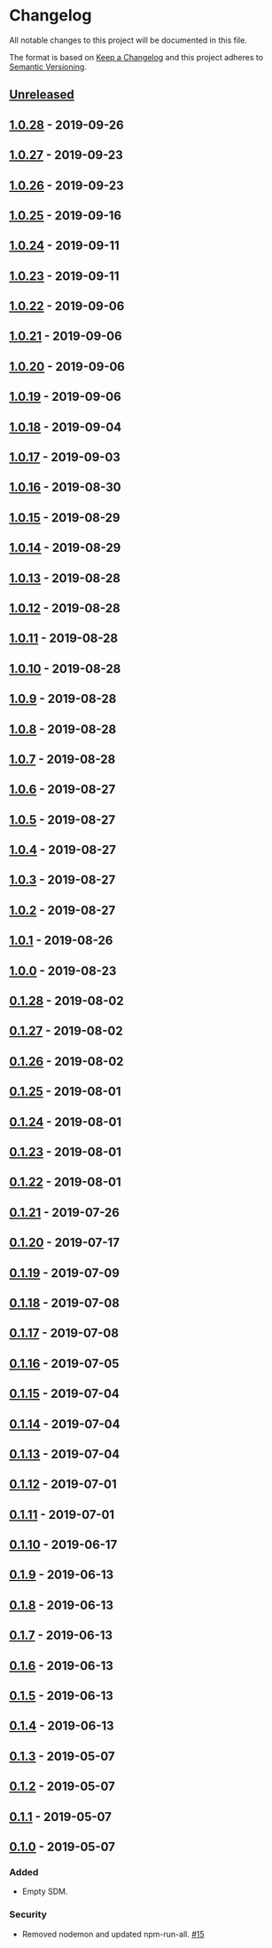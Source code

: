 # Changelog

All notable changes to this project will be documented in this file.

The format is based on [Keep a Changelog](http://keepachangelog.com/)
and this project adheres to [Semantic Versioning](http://semver.org/).

## [Unreleased](https://github.com/atomist-seeds/empty-sdm/compare/1.0.28...HEAD)

## [1.0.28](https://github.com/atomist-seeds/empty-sdm/compare/1.0.27...1.0.28) - 2019-09-26

## [1.0.27](https://github.com/atomist-seeds/empty-sdm/compare/1.0.26...1.0.27) - 2019-09-23

## [1.0.26](https://github.com/atomist-seeds/empty-sdm/compare/1.0.25...1.0.26) - 2019-09-23

## [1.0.25](https://github.com/atomist-seeds/empty-sdm/compare/1.0.24...1.0.25) - 2019-09-16

## [1.0.24](https://github.com/atomist-seeds/empty-sdm/compare/1.0.23...1.0.24) - 2019-09-11

## [1.0.23](https://github.com/atomist-seeds/empty-sdm/compare/1.0.22...1.0.23) - 2019-09-11

## [1.0.22](https://github.com/atomist-seeds/empty-sdm/compare/1.0.21...1.0.22) - 2019-09-06

## [1.0.21](https://github.com/atomist-seeds/empty-sdm/compare/1.0.20...1.0.21) - 2019-09-06

## [1.0.20](https://github.com/atomist-seeds/empty-sdm/compare/1.0.19...1.0.20) - 2019-09-06

## [1.0.19](https://github.com/atomist-seeds/empty-sdm/compare/1.0.18...1.0.19) - 2019-09-06

## [1.0.18](https://github.com/atomist-seeds/empty-sdm/compare/1.0.17...1.0.18) - 2019-09-04

## [1.0.17](https://github.com/atomist-seeds/empty-sdm/compare/1.0.16...1.0.17) - 2019-09-03

## [1.0.16](https://github.com/atomist-seeds/empty-sdm/compare/1.0.15...1.0.16) - 2019-08-30

## [1.0.15](https://github.com/atomist-seeds/empty-sdm/compare/1.0.14...1.0.15) - 2019-08-29

## [1.0.14](https://github.com/atomist-seeds/empty-sdm/compare/1.0.13...1.0.14) - 2019-08-29

## [1.0.13](https://github.com/atomist-seeds/empty-sdm/compare/1.0.12...1.0.13) - 2019-08-28

## [1.0.12](https://github.com/atomist-seeds/empty-sdm/compare/1.0.11...1.0.12) - 2019-08-28

## [1.0.11](https://github.com/atomist-seeds/empty-sdm/compare/1.0.10...1.0.11) - 2019-08-28

## [1.0.10](https://github.com/atomist-seeds/empty-sdm/compare/1.0.9...1.0.10) - 2019-08-28

## [1.0.9](https://github.com/atomist-seeds/empty-sdm/compare/1.0.8...1.0.9) - 2019-08-28

## [1.0.8](https://github.com/atomist-seeds/empty-sdm/compare/1.0.7...1.0.8) - 2019-08-28

## [1.0.7](https://github.com/atomist-seeds/empty-sdm/compare/1.0.6...1.0.7) - 2019-08-28

## [1.0.6](https://github.com/atomist-seeds/empty-sdm/compare/1.0.5...1.0.6) - 2019-08-27

## [1.0.5](https://github.com/atomist-seeds/empty-sdm/compare/1.0.4...1.0.5) - 2019-08-27

## [1.0.4](https://github.com/atomist-seeds/empty-sdm/compare/1.0.3...1.0.4) - 2019-08-27

## [1.0.3](https://github.com/atomist-seeds/empty-sdm/compare/1.0.2...1.0.3) - 2019-08-27

## [1.0.2](https://github.com/atomist-seeds/empty-sdm/compare/1.0.1...1.0.2) - 2019-08-27

## [1.0.1](https://github.com/atomist-seeds/empty-sdm/compare/1.0.0...1.0.1) - 2019-08-26

## [1.0.0](https://github.com/atomist-seeds/empty-sdm/compare/0.1.28...1.0.0) - 2019-08-23

## [0.1.28](https://github.com/atomist-seeds/empty-sdm/compare/0.1.27...0.1.28) - 2019-08-02

## [0.1.27](https://github.com/atomist-seeds/empty-sdm/compare/0.1.26...0.1.27) - 2019-08-02

## [0.1.26](https://github.com/atomist-seeds/empty-sdm/compare/0.1.25...0.1.26) - 2019-08-02

## [0.1.25](https://github.com/atomist-seeds/empty-sdm/compare/0.1.24...0.1.25) - 2019-08-01

## [0.1.24](https://github.com/atomist-seeds/empty-sdm/compare/0.1.23...0.1.24) - 2019-08-01

## [0.1.23](https://github.com/atomist-seeds/empty-sdm/compare/0.1.22...0.1.23) - 2019-08-01

## [0.1.22](https://github.com/atomist-seeds/empty-sdm/compare/0.1.21...0.1.22) - 2019-08-01

## [0.1.21](https://github.com/atomist-seeds/empty-sdm/compare/0.1.20...0.1.21) - 2019-07-26

## [0.1.20](https://github.com/atomist-seeds/empty-sdm/compare/0.1.19...0.1.20) - 2019-07-17

## [0.1.19](https://github.com/atomist-seeds/empty-sdm/compare/0.1.18...0.1.19) - 2019-07-09

## [0.1.18](https://github.com/atomist-seeds/empty-sdm/compare/0.1.17...0.1.18) - 2019-07-08

## [0.1.17](https://github.com/atomist-seeds/empty-sdm/compare/0.1.16...0.1.17) - 2019-07-08

## [0.1.16](https://github.com/atomist-seeds/empty-sdm/compare/0.1.15...0.1.16) - 2019-07-05

## [0.1.15](https://github.com/atomist-seeds/empty-sdm/compare/0.1.14...0.1.15) - 2019-07-04

## [0.1.14](https://github.com/atomist-seeds/empty-sdm/compare/0.1.13...0.1.14) - 2019-07-04

## [0.1.13](https://github.com/atomist-seeds/empty-sdm/compare/0.1.12...0.1.13) - 2019-07-04

## [0.1.12](https://github.com/atomist-seeds/empty-sdm/compare/0.1.11...0.1.12) - 2019-07-01

## [0.1.11](https://github.com/atomist-seeds/empty-sdm/compare/0.1.10...0.1.11) - 2019-07-01

## [0.1.10](https://github.com/atomist-seeds/empty-sdm/compare/0.1.9...0.1.10) - 2019-06-17

## [0.1.9](https://github.com/atomist-seeds/empty-sdm/compare/0.1.8...0.1.9) - 2019-06-13

## [0.1.8](https://github.com/atomist-seeds/empty-sdm/compare/0.1.7...0.1.8) - 2019-06-13

## [0.1.7](https://github.com/atomist-seeds/empty-sdm/compare/0.1.6...0.1.7) - 2019-06-13

## [0.1.6](https://github.com/atomist-seeds/empty-sdm/compare/0.1.5...0.1.6) - 2019-06-13

## [0.1.5](https://github.com/atomist-seeds/empty-sdm/compare/0.1.4...0.1.5) - 2019-06-13

## [0.1.4](https://github.com/atomist-seeds/empty-sdm/compare/0.1.3...0.1.4) - 2019-06-13

## [0.1.3](https://github.com/atomist-seeds/empty-sdm/compare/0.1.2...0.1.3) - 2019-05-07

## [0.1.2](https://github.com/atomist-seeds/empty-sdm/compare/0.1.1...0.1.2) - 2019-05-07

## [0.1.1](https://github.com/atomist-seeds/empty-sdm/compare/0.1.0...0.1.1) - 2019-05-07

## [0.1.0](https://github.com/atomist-seeds/empty-sdm/tree/0.1.0) - 2019-05-07

### Added

-   Empty SDM.

### Security

-   Removed nodemon and updated npm-run-all. [#15](https://github.com/atomist-seeds/empty-sdm/issues/15)
